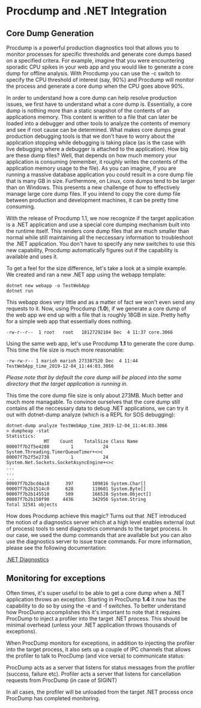 # Procdump and .NET Integration

## Core Dump Generation
Procdump is a powerful production diagnostics tool that allows you to monitor processes for specific thresholds and generate core dumps based on a specified critera. For example, imagine that you were encountering sporadic CPU spikes in your web app and you would like to generate a core dump for offline analysis. With Procdump you can use the -c switch to specify the CPU threshold of interest (say, 90%) and Procdump will monitor the process and generate a core dump when the CPU goes above 90%.

In order to understand how a core dump can help resolve production issues, we first have to understand what a core dump is. Essentially, a core dump is nothing more than a static snapshot of the contents of an applications memory. This content is written to a file that can later be loaded into a debugger and other tools to analyze the contents of memory and see if root cause can be determined. What makes core dumps great production debugging tools is that we don't have to worry about the application stopping while debugging is taking place (as is the case with live debugging where a debugger is attached to the application). How big are these dump files? Well, that depends on how much memory your application is consuming (remember, it roughly writes the contents of the application memory usage to the file). As you can imagine, if you are running a massive database application you could result in a core dump file that is many GB in size. Furthermore, on Linux, core dumps tend to be larger than on Windows. This presents a new challenge of how to effectively manage large core dump files. If you intend to copy the core dump file between production and development machines, it can be pretty time consuming.

With the release of Procdump 1.1, we now recognize if the target application is a .NET application and use a special core dumping mechanism built into the runtime itself. This renders core dump files that are much smaller than normal while still maintaining all the neccessary information to troubleshoot the .NET application. You don't have to specify any new switches to use this new capability, Procdump automatically figures out if the capability is available and uses it.

To get a feel for the size difference, let's take a look at a simple example. We created and ran a new .NET app using the webapp template:

```console
dotnet new webapp -o TestWebApp
dotnet run
```

This webapp does very little and as a matter of fact we won't even send any requests to it. Now, using Procdump (**1.0**), if we generate a core dump of the web app we end up with a file that is roughly 18GB in size. Pretty hefty for a simple web app that essentially does nothing.

```console
-rw-r--r--  1 root   root   18127292104 Dec  4 11:37 core.3066
```

Using the same web app, let's use Procdump **1.1** to generate the core dump. This time the file size is much more reasonable:

```console
-rw-rw-r-- 1 marioh marioh 273387520 Dec  4 11:44 TestWebApp_time_2019-12-04_11:44:03.3066
```

_Please note that by default the core dump will be placed into the same directory that the target application is running in._

This time the core dump file size is only about 273MB. Much better and much more managable. To convince ourselves that the core dump still contains all the neccessary data to debug .NET  applications, we can try it out with dotnet-dump analyze (which is a REPL for SOS debugging):

```console
dotnet-dump analyze TestWebApp_time_2019-12-04_11:44:03.3066
> dumpheap -stat
Statistics:
              MT    Count    TotalSize Class Name
00007f7b2f5e4288        1           24 System.Threading.TimerQueueTimer+<>c
00007f7b2f5e2738        1           24 System.Net.Sockets.SocketAsyncEngine+<>c
...
...
...
00007f7b2bcd4a18      397       109816 System.Char[]
00007f7b2b1514c0      628       110601 System.Byte[]
00007f7b2b145510      509       166528 System.Object[]
00007f7b2b150f90     4436       342956 System.String
Total 32581 objects
```

How does Procdump achieve this magic? Turns out that .NET introduced the notion of a diagnostics server which at a high level enables external (out of process) tools to send diagnostics commands to the target process. In our case, we used the dump commands that are available but you can also use the diagnostics server to issue trace commands. For more information, please see the following documentation:

[.NET Diagnostics](https://github.com/dotnet/diagnostics)

## Monitoring for exceptions
Often times, it's super useful to be able to get a core dump when a .NET application throws an exception. Starting in ProcDump **1.4** it now has the capability to do so by using the
-e and -f switches. To better understand how ProcDump accomplishes this it's important to note that it requires ProcDump to inject a profiler into the target .NET process. This should
be minimal overhead (unless your .NET application throws thousands of exceptions).

When ProcDump monitors for exceptions, in addition to injecting the profiler into the target process, it also sets up a couple of IPC channels that allows the profiler to talk to
ProcDump (and vice versa) to communicate status:

ProcDump acts as a server that listens for status messages from the profiler (success, failure etc).
Profiler acts a server that listens for cancellation requests from ProcDump (in case of SIGINT)

In all cases, the profiler will be unloaded from the target .NET process once ProcDump has completed monitoring.